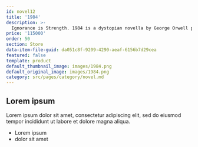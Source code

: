 ```yaml
---
id: novel12
title: '1984'
description: >-
  Ignorance is Strength. 1984 is a dystopian novella by George Orwell published in 1949, which follows the life of Winston Smith, a low ranking member of 'the Party', who is frustrated by the omnipresent eyes of the party, and its ominous ruler Big Brother. 'Big Brother' controls every aspect of people's lives.
price: '115000'
order: 50
section: Store
data-item-file-guid: da051c8f-9209-4290-aeaf-6156b7d29cea
featured: false
template: product
default_thumbnail_image: images/1984.png
default_original_image: images/1984.png
category: src/pages/category/novel.md
---
```

## Lorem ipsum
Lorem ipsum dolor sit amet, consectetur adipiscing elit, sed do eiusmod tempor incididunt ut labore et dolore magna aliqua.
- Lorem ipsum
- dolor sit amet